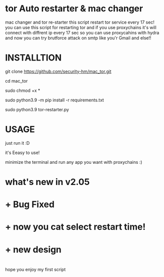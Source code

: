 # tor Auto restarter & mac changer
mac changer and tor re-starter this script restart tor service every 17 sec!
you can use this script for restarting tor and if you use proxychains it's will connect with diffrent ip every 17 sec so you can use proxycahins with hydra and now you can try brutforce attack on smtp like you'r Gmail and else!!

# INSTALLTION

git clone https://github.com/security-hm/mac_tor.git

cd mac_tor

sudo chmod +x *

sudo python3.9 -m pip install -r requirements.txt

sudo python3.9 tor-restarter.py

# USAGE

just run it :D

it's Eeasy to use!

minimize the terminal and run any app you want with proxychains :)

# what's new in v2.05

# + Bug Fixed
# + now you cat select restart time!
# + new design
# 
hope you enjoy my first script 
